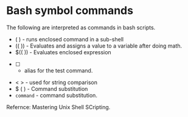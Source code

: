 # Bash symbol commands
The following are interpreted as commands in bash scripts.

* ( ) - runs enclosed command in a sub-shell
* (( )) - Evaluates and assigns a value to a variable after doing math.
* $(( )) - Evaluates enclosed expression
* [ ] - alias for the test command.
* < > - used for string comparison
* $ ( ) - Command substitution
* `command` - command substitution.

Refernce: Mastering Unix Shell SCripting.
